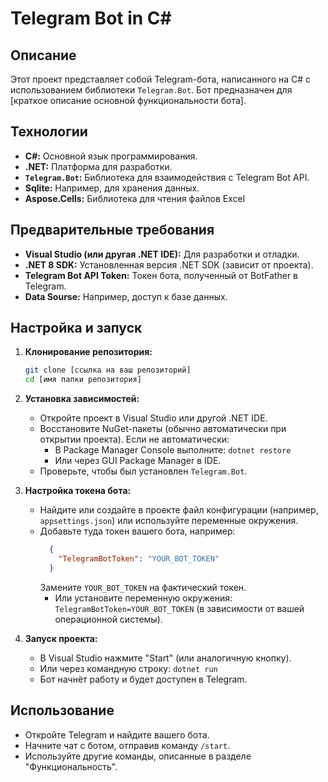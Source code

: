# Telegram Bot in C#

## Описание

Этот проект представляет собой Telegram-бота, написанного на C# с использованием библиотеки `Telegram.Bot`. Бот предназначен для [краткое описание основной функциональности бота].

## Технологии

*   **C#:** Основной язык программирования.
*   **.NET:**  Платформа для разработки.
*   **`Telegram.Bot`:**  Библиотека для взаимодействия с Telegram Bot API.
*   **Sqlite:**  Например, для хранения данных.
*   **Aspose.Cells:**  Библиотека для чтения файлов Excel

## Предварительные требования

*   **Visual Studio (или другая .NET IDE):**  Для разработки и отладки.
*   **.NET 8 SDK:**  Установленная версия .NET SDK (зависит от проекта).
*   **Telegram Bot API Token:** Токен бота, полученный от BotFather в Telegram.
*   **Data Sourse:** Например, доступ к базе данных.

## Настройка и запуск

1.  **Клонирование репозитория:**

    ```bash
    git clone [ссылка на ваш репозиторий]
    cd [имя папки репозитория]
    ```

2.  **Установка зависимостей:**
    *   Откройте проект в Visual Studio или другой .NET IDE.
    *   Восстановите NuGet-пакеты (обычно автоматически при открытии проекта). Если не автоматически:
        *  В Package Manager Console выполните: `dotnet restore`
        *  Или через GUI Package Manager в IDE.
    *   Проверьте, чтобы был установлен `Telegram.Bot`.

3.  **Настройка токена бота:**
    *   Найдите или создайте в проекте файл конфигурации (например, `appsettings.json`) или используйте переменные окружения.
    *   Добавьте туда токен вашего бота, например:
        ```json
          {
            "TelegramBotToken": "YOUR_BOT_TOKEN"
          }
        ```
        Замените `YOUR_BOT_TOKEN` на фактический токен.
        *   Или установите переменную окружения:
           `TelegramBotToken=YOUR_BOT_TOKEN`
           (в зависимости от вашей операционной системы).

4.  **Запуск проекта:**
    *   В Visual Studio нажмите "Start" (или аналогичную кнопку).
    *   Или через командную строку: `dotnet run`
    *   Бот начнёт работу и будет доступен в Telegram.

## Использование

*   Откройте Telegram и найдите вашего бота.
*   Начните чат с ботом, отправив команду `/start`.
*   Используйте другие команды, описанные в разделе "Функциональность".
